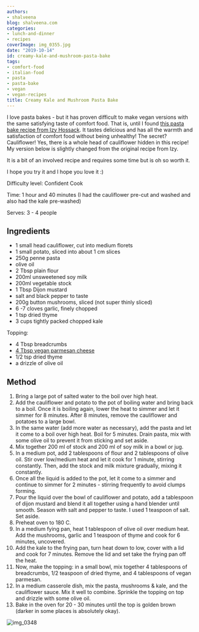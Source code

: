 ```yaml
---
authors:
- shalveena
blog: shalveena.com
categories:
- lunch-and-dinner
- recipes
coverImage: img_0355.jpg
date: "2019-10-14"
id: creamy-kale-and-mushroom-pasta-bake
tags:
- comfort-food
- italian-food
- pasta
- pasta-bake
- vegan
- vegan-recipes
title: Creamy Kale and Mushroom Pasta Bake
---
```


I love pasta bakes - but it has proven difficult to make vegan versions with the same satisfying taste of comfort food. That is, until I found [this pasta bake recipe from Izy Hossack](https://topwithcinnamon.com/creamy-cauliflower-mushroom-kale-pasta-bake-vegan-option/). It tastes delicious and has all the warmth and satisfaction of comfort food without being unhealthy! The secret? Cauliflower! Yes, there is a whole head of cauliflower hidden in this recipe! My version below is slightly changed from the original recipe from Izy.

It is a bit of an involved recipe and requires some time but is oh so worth it.

I hope you try it and I hope you love it :)

Difficulty level: Confident Cook

Time: 1 hour and 40 minutes (I had the cauliflower pre-cut and washed and also had the kale pre-washed)

Serves: 3 - 4 people

## Ingredients

- 1 small head cauliflower, cut into medium florets
- 1 small potato, sliced into about 1 cm slices
- 250g penne pasta
- olive oil
- 2 Tbsp plain flour
- 200ml unsweetened soy milk
- 200ml vegetable stock
- 1 Tbsp Dijon mustard
- salt and black pepper to taste
- 200g button mushrooms, sliced (not super thinly sliced)
- 6 -7 cloves garlic, finely chopped
- 1 tsp dried thyme
- 3 cups tightly packed chopped kale

Topping:

- 4 Tbsp breadcrumbs
- [4 Tbsp vegan parmesan cheese](https://minimalistbaker.com/how-to-make-vegan-parmesan-cheese/)
- 1/2 tsp dried thyme
- a drizzle of olive oil

## Method

1. Bring a large pot of salted water to the boil over high heat.
2. Add the cauliflower and potato to the pot of boiling water and bring back to a boil. Once it is boiling again, lower the heat to simmer and let it simmer for 8 minutes. After 8 minutes, remove the cauliflower and potatoes to a large bowl.
3. In the same water (add more water as necessary), add the pasta and let it come to a boil over high heat. Boil for 5 minutes. Drain pasta, mix with some olive oil to prevent it from sticking and set aside.
4. Mix together 200 ml of stock and 200 ml of soy milk in a bowl or jug.
5. In a medium pot, add 2 tablespoons of flour and 2 tablespoons of olive oil. Stir over low/medium heat and let it cook for 1 minute, stirring constantly. Then, add the stock and milk mixture gradually, mixing it constantly.
6. Once all the liquid is added to the pot, let it come to a simmer and continue to simmer for 2 minutes - stirring frequently to avoid clumps forming.
7. Pour the liquid over the bowl of cauliflower and potato, add a tablespoon of dijon mustard and blend it all together using a hand blender until smooth. Season with salt and pepper to taste. I used 1 teaspoon of salt.  Set aside.
8. Preheat oven to 180 C.
9. In a medium fying pan, heat 1 tablespoon of olive oil over medium heat. Add the mushrooms, garlic and 1 teaspoon of thyme and cook for 6 minutes, uncovered.
10. Add the kale to the frying pan, turn heat down to low, cover with a lid and cook for 7 minutes. Remove the lid and set take the frying pan off the heat.
11. Now, make the topping: in a small bowl, mix together 4 tablespoons of breadcrumbs, 1/2 teaspoon of dried thyme, and 4 tablespoons of vegan parmesan.
12. In a medium casserole dish, mix the pasta, mushrooms & kale, and the cauliflower sauce. Mix it well to combine. Sprinkle the topping on top and drizzle with some olive oil.
13. Bake in the oven for 20 - 30 minutes until the top is golden brown (darker in some places is absolutely okay).

![img_0348](images/img_0348.jpg)
